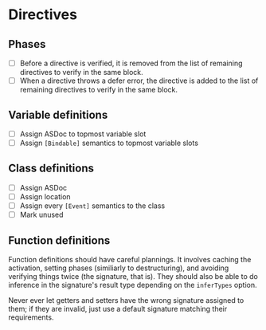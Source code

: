 # Directives

## Phases

* [ ] Before a directive is verified, it is removed from the list of remaining directives to verify in the same block.
* [ ] When a directive throws a defer error, the directive is added to the list of remaining directives to verify in the same block.

## Variable definitions

* [ ] Assign ASDoc to topmost variable slot
* [ ] Assign `[Bindable]` semantics to topmost variable slots

## Class definitions

* [ ] Assign ASDoc
* [ ] Assign location
* [ ] Assign every `[Event]` semantics to the class
* [ ] Mark unused

## Function definitions

Function definitions should have careful plannings. It involves caching the activation, setting phases (similiarly to destructuring), and avoiding verifying things twice (the signature, that is). They should also be able to do inference in the signature's result type depending on the `inferTypes` option.

Never ever let getters and setters have the wrong signature assigned to them; if they are invalid, just use a default signature matching their requirements.